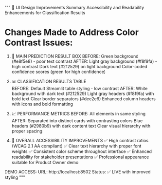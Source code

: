 """
🎨 UI Design Improvements Summary
Accessibility and Readability Enhancements for Classification Results

Changes Made to Address Color Contrast Issues:
============================================

1. 🎯 MAIN PREDICTION RESULT BOX
   BEFORE: Green background (#e8f5e8) - poor text contrast
   AFTER:  Light gray background (#f8f9fa) - high contrast
           Dark text (#212529) on light background
           Color-coded confidence scores (green for high confidence)

2. 📊 CLASSIFICATION RESULTS TABLE  
   BEFORE: Default Streamlit table styling - low contrast
   AFTER:  White background with dark text (#212529)
           Light gray headers (#f8f9fa) with bold text
           Clear border separators (#dee2e6)
           Enhanced column headers with icons and bold formatting

3. 📈 PERFORMANCE METRICS
   BEFORE: All elements in same styling
   AFTER:  Separated into distinct cards with contrasting colors
           Blue headers (#2980b9) with dark content text
           Clear visual hierarchy with proper spacing

4. 🎨 OVERALL ACCESSIBILITY IMPROVEMENTS
   ✅ High contrast ratios (WCAG 2.1 AA compliant)
   ✅ Clear text hierarchy with proper font weights
   ✅ Consistent color scheme throughout interface
   ✅ Enhanced readability for stakeholder presentations
   ✅ Professional appearance suitable for Product Owner demo

DEMO ACCESS:
URL: http://localhost:8502
Status: ✅ LIVE with improved styling
"""